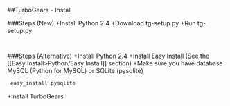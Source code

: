 
##TurboGears - Install

###Steps (New)
+Install Python 2.4
+Download tg-setup.py
+Run  tg-setup.py
```python
 ```
```python
 ```
###Steps (Alternative)
+Install Python 2.4
+Install Easy Install (See the [[Easy Install>Python/Easy Install]] section)
+Make sure you have database MySQL (Python for MySQL) or SQLite (pysqlite)
```python
 easy_install pysqlite
 ```
+Install TurboGears
```python
 ```
```python
 ```




